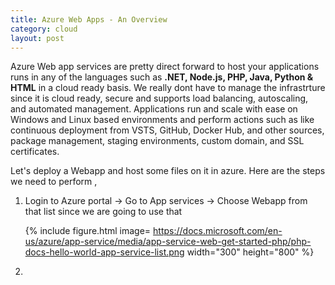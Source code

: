 ```yaml
---
title: Azure Web Apps - An Overview
category: cloud
layout: post
---
```


Azure Web app services are pretty direct forward to host your applications runs in any of the languages such as **.NET, Node.js, PHP, Java, Python & HTML** in a cloud ready basis. We really dont have to manage the infrastrture since it is cloud ready, secure and supports load balancing, autoscaling, and automated management. Applications run and scale with ease on Windows and Linux based environments and perform actions such as like continuous deployment from VSTS, GitHub, Docker Hub, and other sources, package management, staging environments, custom domain, and SSL certificates.

Let's deploy a Webapp and host some files on it in azure. Here are the steps we need to perform ,

1) Login to Azure portal -> Go to App services -> Choose Webapp from that list since we are going to use that
 
   {% include figure.html image= https://docs.microsoft.com/en-us/azure/app-service/media/app-service-web-get-started-php/php-docs-hello-world-app-service-list.png width="300" height="800" %}

2) 


